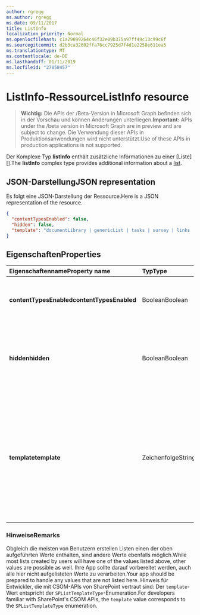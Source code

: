 ```yaml
---
author: rgregg
ms.author: rgregg
ms.date: 09/11/2017
title: ListInfo
localization_priority: Normal
ms.openlocfilehash: c1a29099264c46f32e09b375a97ff49c13c99c6f
ms.sourcegitcommit: d2b3ca32602ffa76cc7925d7f4d1e2258e611ea5
ms.translationtype: MT
ms.contentlocale: de-DE
ms.lasthandoff: 01/11/2019
ms.locfileid: "27858457"
---
```

# <a name="listinfo-resource"></a><span data-ttu-id="eb6dc-102">ListInfo-Ressource</span><span class="sxs-lookup"><span data-stu-id="eb6dc-102">ListInfo resource</span></span>

> <span data-ttu-id="eb6dc-103">**Wichtig:** Die APIs der /Beta-Version in Microsoft Graph befinden sich in der Vorschau und können Änderungen unterliegen.</span><span class="sxs-lookup"><span data-stu-id="eb6dc-103">**Important:** APIs under the /beta version in Microsoft Graph are in preview and are subject to change.</span></span> <span data-ttu-id="eb6dc-104">Die Verwendung dieser APIs in Produktionsanwendungen wird nicht unterstützt.</span><span class="sxs-lookup"><span data-stu-id="eb6dc-104">Use of these APIs in production applications is not supported.</span></span>

<span data-ttu-id="eb6dc-105">Der Komplexe Typ **listInfo** enthält zusätzliche Informationen zu einer [Liste][].</span><span class="sxs-lookup"><span data-stu-id="eb6dc-105">The **listInfo** complex type provides additional information about a [list][].</span></span>

[list]: list.md

## <a name="json-representation"></a><span data-ttu-id="eb6dc-107">JSON-Darstellung</span><span class="sxs-lookup"><span data-stu-id="eb6dc-107">JSON representation</span></span>

<span data-ttu-id="eb6dc-108">Es folgt eine JSON-Darstellung der Ressource.</span><span class="sxs-lookup"><span data-stu-id="eb6dc-108">Here is a JSON representation of the resource.</span></span>

<!-- {
  "blockType": "resource",
  "optionalProperties": [
  ],
  "@odata.type": "microsoft.graph.listInfo"
}-->

```json
{
  "contentTypesEnabled": false,
  "hidden": false,
  "template": "documentLibrary | genericList | tasks | survey | links | announcements | contacts | ..."
}
```

## <a name="properties"></a><span data-ttu-id="eb6dc-109">Eigenschaften</span><span class="sxs-lookup"><span data-stu-id="eb6dc-109">Properties</span></span>

| <span data-ttu-id="eb6dc-110">Eigenschaftenname</span><span class="sxs-lookup"><span data-stu-id="eb6dc-110">Property name</span></span>           | <span data-ttu-id="eb6dc-111">Typ</span><span class="sxs-lookup"><span data-stu-id="eb6dc-111">Type</span></span>    | <span data-ttu-id="eb6dc-112">Beschreibung</span><span class="sxs-lookup"><span data-stu-id="eb6dc-112">Description</span></span>
|:------------------------|:--------|:------------------------------------------------
| <span data-ttu-id="eb6dc-113">**contentTypesEnabled**</span><span class="sxs-lookup"><span data-stu-id="eb6dc-113">**contentTypesEnabled**</span></span> | <span data-ttu-id="eb6dc-114">Boolean</span><span class="sxs-lookup"><span data-stu-id="eb6dc-114">Boolean</span></span> | <span data-ttu-id="eb6dc-115">`true` gibt an, dass die Inhaltstypen für diese Liste aktiviert sind.</span><span class="sxs-lookup"><span data-stu-id="eb6dc-115">If `true`, indicates that content types are enabled for this list.</span></span>
| <span data-ttu-id="eb6dc-116">**hidden**</span><span class="sxs-lookup"><span data-stu-id="eb6dc-116">**hidden**</span></span>              | <span data-ttu-id="eb6dc-117">Boolean</span><span class="sxs-lookup"><span data-stu-id="eb6dc-117">Boolean</span></span> | <span data-ttu-id="eb6dc-118">`true` gibt an, dass die Liste normalerweise nicht in die SharePoint-Benutzeroberfläche angezeigt wird.</span><span class="sxs-lookup"><span data-stu-id="eb6dc-118">If `true`, indicates that the list is not normally visible in the SharePoint user experience.</span></span>
| <span data-ttu-id="eb6dc-119">**template**</span><span class="sxs-lookup"><span data-stu-id="eb6dc-119">**template**</span></span>            | <span data-ttu-id="eb6dc-120">Zeichenfolge</span><span class="sxs-lookup"><span data-stu-id="eb6dc-120">String</span></span>  | <span data-ttu-id="eb6dc-121">Ein Aufzählungswert, der die bei der Erstellung der Liste verwendete Basislistenvorlage verwendet.</span><span class="sxs-lookup"><span data-stu-id="eb6dc-121">An enumerated value that represents the base list template used in creating the list.</span></span> <span data-ttu-id="eb6dc-122">Beispielwerte: `documentLibrary`, `genericList`, `task`, `survey`, `announcements`, `contacts` etc.</span><span class="sxs-lookup"><span data-stu-id="eb6dc-122">Possible values include `documentLibrary`, `genericList`, `task`, `survey`, `announcements`, `contacts`, and more.</span></span>

### <a name="remarks"></a><span data-ttu-id="eb6dc-123">Hinweise</span><span class="sxs-lookup"><span data-stu-id="eb6dc-123">Remarks</span></span>

<span data-ttu-id="eb6dc-124">Obgleich die meisten von Benutzern erstellen Listen einen der oben aufgeführten Werte enthalten, sind andere Werte ebenfalls möglich.</span><span class="sxs-lookup"><span data-stu-id="eb6dc-124">While most lists created by users will have one of the values listed above, other values are possible as well.</span></span>
<span data-ttu-id="eb6dc-125">Ihre App sollte darauf vorbereitet werden, auch alle hier nicht aufgelisteten Werte zu verarbeiten.</span><span class="sxs-lookup"><span data-stu-id="eb6dc-125">Your app should be prepared to handle any values that are not listed here.</span></span>
<span data-ttu-id="eb6dc-126">Hinweis für Entwickler, die mit CSOM-APIs von SharePoint vertraut sind: Der `template`-Wert entspricht der `SPListTemplateType`-Enumeration.</span><span class="sxs-lookup"><span data-stu-id="eb6dc-126">For developers familiar with SharePoint's CSOM APIs, the `template` value corresponds to the `SPListTemplateType` enumeration.</span></span>

<!-- uuid: 8fcb5dbc-d5aa-4681-8e31-b001d5168d79
2015-10-25 14:57:30 UTC -->
<!-- {
  "type": "#page.annotation",
  "description": "",
  "keywords": "",
  "section": "documentation",
  "tocPath": ""
}-->
